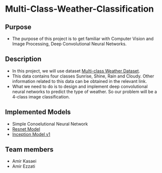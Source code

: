 # Multi-Class-Weather-Classification

## Purpose
- The purpose of this project is to get familiar with Computer Vision and Image Processing, Deep Convolutional Neural Networks.

## Description
- In this project, we will use dataset [Multi-class Weather Dataset](https://www.kaggle.com/datasets/pratik2901/multiclass-weather-dataset).
- This data contains four classes Sunrise, Shine, Rain and Cloudy. Other information related to this data can be obtained in the relevant link.
- What we need to do is to design and implement deep convolutional neural networks to predict the type of weather. So our problem will be a 4-class image classification.

## Implemented Models
- Simple Conoelutional Neural Network  
- [Resnet Model](https://arxiv.org/pdf/1512.03385.pdf)
- [Inception Model v1](https://arxiv.org/pdf/1409.4842v1.pdf)

## Team members  
- Amir Kasaei
- Amir Ezzati   
